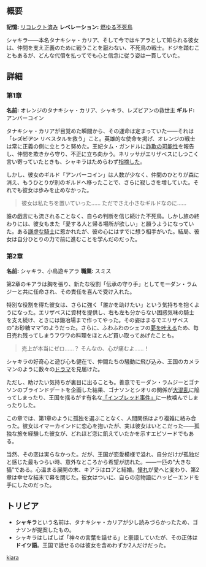 <!-- title: タナキシャ・カリア -->

<!-- quote: レズビアンたちを救わなければ！ -->

<!-- chapters: -1 -->

<!-- images: (シャキラの第1章プロフィール), (他の仲間と共にステインと戦うシャキラ), (リコレクション - 小鳥遊キアラ), (シャキラの第2章プロフィール), (第2章エンディングのシャキラ) -->

<!-- model: false -->

## 概要

**記憶:** [リコレクト済み](https://youtu.be/A3bQdV_sl08)
**レベレーション:** [燃ゆる不死鳥](#entry:burning-phoenix-entry)

シャキラ――本名タナキシャ・カリア、そして今ではキアラとして知られる彼女は、仲間を支え正義のために戦うことを厭わない、不死鳥の戦士。ドジを踏むこともあるが、どんな代償を払ってでも心と信念に従う姿は一貫していた。

## 詳細

### 第1章

**名前:** オレンジのタナキシャ・カリア、シャキラ、レズビアンの救世主
**ギルド:** アンバーコイン

タナキシャ・カリアが目覚めた瞬間から、その運命は定まっていた――それは「~~レズビアン~~ リベスタルを救う」こと。英雄的な使命を掲げ、オレンジの戦士は常に正義の側に立とうと努めた。王妃タム・ガンドルに[詐欺の可能性](https://www.youtube.com/live/qKlzaYirN88?feature=shared&t=1129)を報告し、仲間を欺きから守り、不正に立ち向かう。ネリッサがエリザベスにしつこく言い寄っていたときも、シャキラはためらわず[指摘した](https://www.youtube.com/live/3cr3DLpyB60?si=lQ_VjUGHZ9A1G2r7&t=13330)。

しかし、彼女のギルド「アンバーコイン」は人数が少なく、仲間のひとりが森に消え、もうひとりが別のギルドへ移ったことで、さらに寂しさを増していた。それでも彼女は歩みを止めなかった。

> 彼女は私たちを置いていった……
> ただでさえ小さなギルドなのに……

誰の戯言にも流されることなく、自らの判断を信じ続けた不死鳥。しかし旅の終わりには、彼女もまた「愛する人と帰る場所が欲しい」と願うようになっていた。ある[謙虚な騎士](https://www.youtube.com/live/3cr3DLpyB60?si=lQ_VjUGHZ9A1G2r7&t=21557)に惹かれたが、彼の心にはすでに想う相手がいた。結局、彼女は自分ひとりの力で前に進むことを学んだのだった。

### 第2章

**名前:** シャキラ、小鳥遊キアラ
**職業:** スミス

第2章のキアラは胸を張り、新たな役割「伝承の守り手」としてモーダン・ラムジーと共に任命され、その責任を喜んで受け入れた。

特別な役割を得た彼女は、さらに強く「誰かを助けたい」という気持ちを抱くようになった。エリザベスに資材を提供し、右も左も分からない困惑気味の騎士を支え続け、ときには鍛冶場まで作ってやった。その姿はまるでエリザベスの“お砂糖ママ”のようだった。さらに、ふわふわのシェフの[夢を叶える](#entry:fluffy-cafe-entry)ため、毎日売れ残ってしまうフワワの料理をほとんど買い取ってあげたことも。

> 売上が本当にゼロ……？
> そんなの、心が痛むよ……！

シャキラの好奇心と遊び心も健在で、仲間たちの騒動に飛び込み、王国のカメラマンのように数々の[ドラマ](https://www.youtube.com/live/wCysZh57Hcc?t=14970)を見届けた。

ただし、助けたい気持ちが裏目に出ることも。善意でモーダン・ラムジーとゴナソンのブラインドデートを企画した結果、ゴナソンとシオリの関係が[大混乱](https://www.youtube.com/live/wCysZh57Hcc?t=8832)に陥ってしまったり、王国を揺るがす有名な[「インブレッド事件」](#entry:inbread-entry)に一枚噛んでしまったりした。

この章では、第1章のように孤独を選ぶことなく、人間関係はより複雑に絡み合った。彼女はイマーカインドに恋心を抱いたが、実は彼女はいとこだった――孤独な旅を経験した彼女が、どれほど恋に飢えていたかを示すエピソードでもある。

当然、その恋は実らなかった。だが、王国が恋愛模様で溢れ、自分だけが孤独だと感じた最もつらい時、意外なところから希望が訪れた。――一匹の“大きな猫”である。心温まる展開の末、キアラはロアと結婚。[憧れ](https://www.youtube.com/live/ngfdLbrpeM4?si=eGpYwslFn09813CQ&t=13080)が愛へと変わり、第2章は幸せな結末で幕を閉じた。彼女はついに、自らの恋物語にハッピーエンドを手にしたのだった。

## トリビア

- **シャキラ**という名前は、タナキシャ・カリアが少し読みづらかったため、ゴナソンが提案したもの。
- シャキラはしばしば「神々の言葉を話せる」と豪語していたが、その正体は**ドイツ語**。王国で話せるのは彼女を含めわずか2人だけだった。

[kiara](#easter:easter-kiara)
